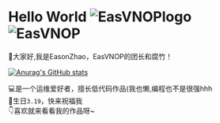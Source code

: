 # Hello World ![EasVNOPlogo](https://img.shields.io/badge/Eas-VNOP-orange) ![EasVNOP](https://komarev.com/ghpvc/?username=EasVNOP) 
👋大家好,我是EasonZhao，EasVNOP的团长和腐竹！

[![Anurag's GitHub stats](https://github-readme-stats.vercel.app/api?username=EasVNOP)](https://github.com/anuraghazra/github-readme-stats)

💻是一个运维爱好者，擅长低代码作品(我也懒,编程也不是很强hhh<br>
🎂生日`3.19`，快来祝福我<br>
👇喜欢就来看看我的作品呀~<br>




